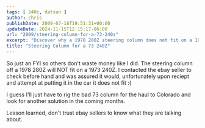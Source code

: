 ```yaml
---
tags: [ 240z, datsun ]
author: chris
publishDate: 2009-07-18T19:51:31+00:00
updateDate: 2024-11-15T12:15:17-06:00
url: "2009/steering-column-for-a-73-240z"
excerpt: "Discover why a 1978 280Z steering column does not fit on a 1973 240Z, despite assurances from eBay sellers."
title: "Steering Column for a 73 240Z"
---
```


So just an FYI so others don't waste money like I did. The steering column off a 1978 280Z will NOT fit on a 1973 240Z. I contacted the ebay seller to check before hand and was assured it would, unfortunately upon reciept and attempt at putting it in the car it does not fit :(

I guess I'll just have to rig the bad 73 column for the haul to Colorado and look for another solution in the coming months. 

Lesson learned, don't trust ebay sellers to know what they are talking about.
